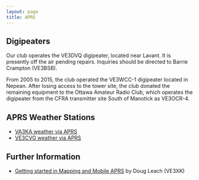 ```yaml
---
layout: page
title: APRS
---
```


## Digipeaters

Our club operates the VE3DVQ digipeater, located near Lavant. It is presently
off the air pending repairs. Inquiries should be directed to Barrie Crampton (VE3BSB).

From 2005 to 2015, the club operated the VE3WCC-1 digipeater located in Nepean.
After losing access to the tower site, the club donated the remaining equipment
to the Ottawa Amateur Radio Club, which operates the digipeater from the CFRA transmitter site South of Manotick as VE3OCR-4.

## APRS Weather Stations

* [VA3KA weather via APRS](http://www.findu.com/cgi-bin/wxpage.cgi?call=VA3KA)
* [VE3CVG weather via APRS](http://www.findu.com/cgi-bin/wxpage.cgi?call=VE3CVG)

## Further Information

* [Getting started in Mapping and Mobile APRS](presentations/ve3xk_aprs.pdf) by Doug Leach (VE3XK)
